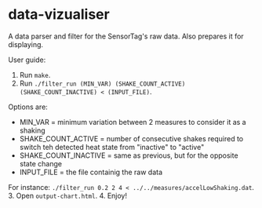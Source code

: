 data-vizualiser
====================

A data parser and filter for the SensorTag's raw data.
Also prepares it for displaying.

User guide:

1. Run `make`.
2. Run `./filter_run (MIN_VAR) (SHAKE_COUNT_ACTIVE) (SHAKE_COUNT_INACTIVE) < (INPUT_FILE)`.

Options are:
* MIN_VAR = minimum variation between 2 measures to consider it as a
shaking
* SHAKE_COUNT_ACTIVE = number of consecutive shakes required to switch teh
  detected heat state from "inactive" to "active"
* SHAKE_COUNT_INACTIVE = same as previous, but for the opposite state change
* INPUT_FILE = the file containig the raw data

For instance: `./filter_run 0.2 2 4 < ../../measures/accelLowShaking.dat`.
3. Open `output-chart.html`.
4. Enjoy!

